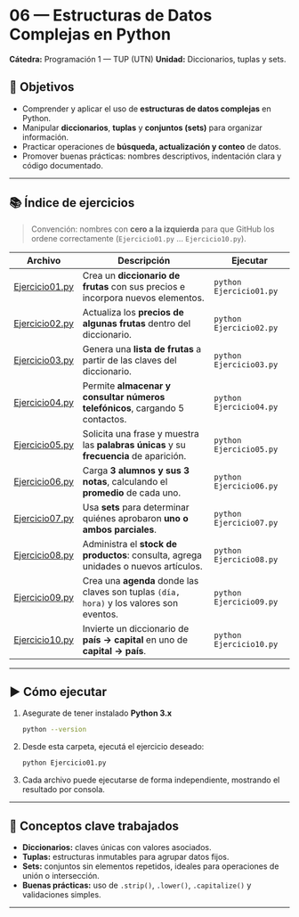 # 06 — Estructuras de Datos Complejas en Python

**Cátedra:** Programación 1 — TUP (UTN)
**Unidad:** Diccionarios, tuplas y sets.

## 🌟 Objetivos

* Comprender y aplicar el uso de **estructuras de datos complejas** en Python.
* Manipular **diccionarios**, **tuplas** y **conjuntos (sets)** para organizar información.
* Practicar operaciones de **búsqueda, actualización y conteo** de datos.
* Promover buenas prácticas: nombres descriptivos, indentación clara y código documentado.

---

## 📚 Índice de ejercicios

> Convención: nombres con **cero a la izquierda** para que GitHub los ordene correctamente
> (`Ejercicio01.py` … `Ejercicio10.py`).

| Archivo                            | Descripción                                                                              | Ejecutar                |
| ---------------------------------- | ---------------------------------------------------------------------------------------- | ----------------------- |
| [Ejercicio01.py](./Ejercicio01.py) | Crea un **diccionario de frutas** con sus precios e incorpora nuevos elementos.          | `python Ejercicio01.py` |
| [Ejercicio02.py](./Ejercicio02.py) | Actualiza los **precios de algunas frutas** dentro del diccionario.                      | `python Ejercicio02.py` |
| [Ejercicio03.py](./Ejercicio03.py) | Genera una **lista de frutas** a partir de las claves del diccionario.                   | `python Ejercicio03.py` |
| [Ejercicio04.py](./Ejercicio04.py) | Permite **almacenar y consultar números telefónicos**, cargando 5 contactos.             | `python Ejercicio04.py` |
| [Ejercicio05.py](./Ejercicio05.py) | Solicita una frase y muestra las **palabras únicas** y su **frecuencia** de aparición.   | `python Ejercicio05.py` |
| [Ejercicio06.py](./Ejercicio06.py) | Carga **3 alumnos y sus 3 notas**, calculando el **promedio** de cada uno.               | `python Ejercicio06.py` |
| [Ejercicio07.py](./Ejercicio07.py) | Usa **sets** para determinar quiénes aprobaron **uno o ambos parciales**.                | `python Ejercicio07.py` |
| [Ejercicio08.py](./Ejercicio08.py) | Administra el **stock de productos**: consulta, agrega unidades o nuevos artículos.      | `python Ejercicio08.py` |
| [Ejercicio09.py](./Ejercicio09.py) | Crea una **agenda** donde las claves son tuplas `(día, hora)` y los valores son eventos. | `python Ejercicio09.py` |
| [Ejercicio10.py](./Ejercicio10.py) | Invierte un diccionario de **país → capital** en uno de **capital → país**.              | `python Ejercicio10.py` |

---

## ▶️ Cómo ejecutar

1. Asegurate de tener instalado **Python 3.x**

   ```bash
   python --version
   ```

2. Desde esta carpeta, ejecutá el ejercicio deseado:

   ```bash
   python Ejercicio01.py
   ```

3. Cada archivo puede ejecutarse de forma independiente, mostrando el resultado por consola.

---

## 🧠 Conceptos clave trabajados

* **Diccionarios:** claves únicas con valores asociados.
* **Tuplas:** estructuras inmutables para agrupar datos fijos.
* **Sets:** conjuntos sin elementos repetidos, ideales para operaciones de unión o intersección.
* **Buenas prácticas:** uso de `.strip()`, `.lower()`, `.capitalize()` y validaciones simples.

---
